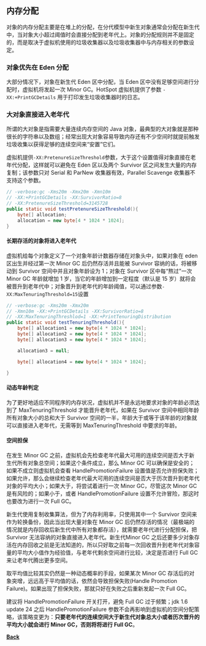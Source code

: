 ## 内存分配

对象的内存分配主要是在堆上的分配，在分代模型中新生对象通常会分配在新生代中，当对象大小超过阈值时会直接分配到老年代上。对象的分配规则并不是固定的，而是取决于虚拟机使用的垃圾收集器以及垃圾收集器中与内存相关的参数设定。

### 对象优先在 Eden 分配

大部分情况下，对象在新生代 Eden 区中分配，当 Eden 区中没有足够空间进行分配时，虚拟机将发起一次 Minor GC。HotSpot 虚拟机提供了参数 ```-XX:+PrintGCDetails``` 用于打印发生垃圾收集器时的日志。

### 大对象直接进入老年代

所谓的大对象是指需要大量连续内存空间的 Java 对象，最典型的大对象就是那种很长的字符串以及数组；经常出现大对象容易导致内存还有不少空间时就提前触发垃圾收集以获得足够的连续空间来“安置”它们。

虚拟机提供```-XX:PretenureSizeThreshold```参数，大于这个设置值得对象直接在老年代分配，这样就可以避免在 Eden 区以及两个 Survivor 区之间发生大量的内存复制；该参数只对 Serial 和 ParNew 收集器有效，Parallel Scavenge 收集器不支持这个参数。

```java
// -verbose:gc -Xms20m -Xmx20m -Xmn10m 
// -XX:+PrintGCDetails -XX:SurvivorRatio=8 
// -XX:PretenureSizeThreshold=3145728
public static void testPretenureSizeThreshold(){
    byte[] allocation;
    allocation = new byte[4 * 1024 * 1024];
}
```

#### 长期存活的对象将进入老年代

虚拟机给每个对象定义了一个对象年龄计数器存储在对象头中，如果对象在 eden 区出生并经过第一次 Minor GC 后仍然存活并且能被 Survivor 容纳的话，将被移动到 Survivor 空间中并且对象年龄设为 1；对象在 Survivor 区中每“熬过”一次 Minor GC 年龄就增加 1 岁，当它的年龄增加到一定程度（默认是 15 岁）就将会被晋升到老年代中；对象晋升到老年代的年龄阈值，可以通过参数```-XX:MaxTenuringThreshold=15```设置

```java
// -verbose:gc -Xms20m -Xmx20m
// -Xmn10m -XX:+PrintGCDetails -XX:SurvivorRatio=8
// -XX:MaxTenuringThreshlod=1 -XX:+PrintTenuringDistribution
public static void testTenuringThreshold(){
    byte[] allocation1 = new byte[4 * 1024 * 1024];
    byte[] allocation2 = new byte[4 * 1024 * 1024];
    byte[] allocation3 = new byte[4 * 1024 * 1024];

    allocation3 = null;

    byte[] allocation4 = new byte[4 * 1024 * 1024];

}
```

#### 动态年龄判定

为了更好地适应不同程序的内存状况，虚拟机并不是永远地要求对象的年龄必须达到了 MaxTenuringThreshold 才能晋升老年代，如果在 Survivor 空间中相同年龄所有对象大小的总和大于 Survivor 空间的一半，年龄大于或等于该年龄的对象就可以直接进入老年代，无需等到 MaxTenuringThreshold 中要求的年龄。

#### 空间担保

在发生 Minor GC 之前，虚拟机会先检查老年代最大可用的连续空间是否大于新生代所有对象总空间；如果这个条件成立，那么 Minor GC 可以确保是安全的；如果不成立则虚拟机会查看 HandlePromotionFailure 设置值是否允许担保失败；如果允许，那么会继续检查老年代最大可用的连续空间是否大于历次晋升到老年代对象的平均大小；如果大于，将尝试着进行一次 Minor GC，尽管这次 Minor GC 是有风险的；如果小于，或者 HandlePromotionFailure 设置不允许冒险，那这时也要改为进行一次 Full GC。
		
新生代使用复制收集算法，但为了内存利用率，只使用其中一个 Survivor 空间来作为轮换备份，因此当出现大量对象在 Minor GC 后仍然存活的情况（最极端的情况就是内存回收后新生代中所有对象都存活），就需要老年代进行分配担保，把 Survivor 无法容纳的对象直接进入老年代。新生代Minor GC 之后还要多少对象存活在内存回收之前是无法知道的，所以只好取之前每一次回收晋升到老年代对象容量的平均大小值作为经验值，与老年代剩余空间进行比较，决定是否进行 Full GC 来让老年代腾出更多空间。

取平均值比较其实仍然是一种动态概率的手段，如果某次 Minor GC 存活后的对象突增，远远高于平均值的话，依然会导致担保失败(Handle Promotion Failure)。如果出现了担保失败，那就只好在失败之后重新发起一次 Full GC。

建议将 HandlePromotionFailure 开关打开，避免 Full GC 过于频繁；jdk 1.6 update 24 之后 HandlePromotionFailure 参数不会再影响到虚拟机的空间分配策略，该策略变更为：**只要老年代的连续空间大于新生代对象总大小或者历次晋升的平均大小就会进行 Minor GC，否则将将进行 Full GC**。


**[Back](../../)**